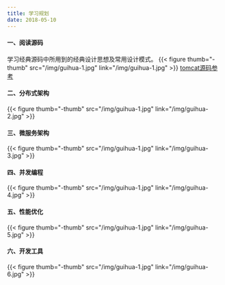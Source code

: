 ```yaml
---
title: 学习规划
date: 2018-05-10
---
```


#### 一、阅读源码
学习经典源码中所用到的经典设计思想及常用设计模式。
{{< figure thumb="-thumb"  src="/img/guihua-1.jpg" link="/img/guihua-1.jpg" >}}
[tomcat源码参考](http://www.cnblogs.com/coldridgeValley/p/5471421.html)

#### 二、分布式架构
{{< figure thumb="-thumb"  src="/img/guihua-1.jpg" link="/img/guihua-2.jpg" >}}

#### 三、微服务架构
{{< figure thumb="-thumb"  src="/img/guihua-1.jpg" link="/img/guihua-3.jpg" >}}

#### 四、并发编程
{{< figure thumb="-thumb"  src="/img/guihua-1.jpg" link="/img/guihua-4.jpg" >}}

#### 五、性能优化
{{< figure thumb="-thumb"  src="/img/guihua-1.jpg" link="/img/guihua-5.jpg" >}}

#### 六、开发工具
{{< figure thumb="-thumb"  src="/img/guihua-1.jpg" link="/img/guihua-6.jpg" >}}